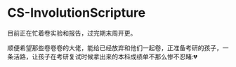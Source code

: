 # CS-InvolutionScripture
目前正在忙着卷实验和报告，过完期末周开更。

顺便希望那些卷卷卷的大佬，能给已经放弃和他们一起卷，正准备考研的孩子，一条活路，让孩子在考研复试时候拿出来的本科成绩单不那么惨不忍睹::broken_heart:

